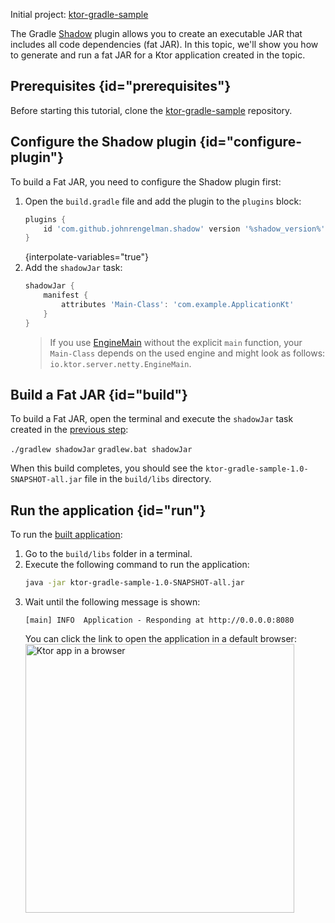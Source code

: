 [//]: # (title: Gradle Shadow plugin)

<microformat>
<p>
<control>Initial project</control>: <a href="https://github.com/ktorio/ktor-gradle-sample/tree/main">ktor-gradle-sample</a>
</p>
</microformat>

The Gradle [Shadow](https://plugins.gradle.org/plugin/com.github.johnrengelman.shadow) plugin allows you to create an executable JAR that includes all code dependencies (fat JAR). In this topic, we'll show you how to generate and run a fat JAR for a Ktor application created in the [](Gradle.xml) topic.

## Prerequisites {id="prerequisites"}
Before starting this tutorial, clone the [ktor-gradle-sample](https://github.com/ktorio/ktor-gradle-sample) repository.


## Configure the Shadow plugin {id="configure-plugin"}
To build a Fat JAR, you need to configure the Shadow plugin first:
1. Open the `build.gradle` file and add the plugin to the `plugins` block:
   ```groovy
   plugins {
       id 'com.github.johnrengelman.shadow' version '%shadow_version%'
   }
   ```
   {interpolate-variables="true"}
2. Add the `shadowJar` task:
   ```groovy
   shadowJar {
       manifest {
           attributes 'Main-Class': 'com.example.ApplicationKt'
       }
   }
   ```
   > If you use [EngineMain](create_server.xml#engine-main) without the explicit `main` function, your `Main-Class` depends on the used engine and might look as follows: `io.ktor.server.netty.EngineMain`.


## Build a Fat JAR {id="build"}
To build a Fat JAR, open the terminal and execute the `shadowJar` task created in the [previous step](#configure-plugin):

<tabs>
<tab title="Linux/MacOS">
<code style="block" lang="Bash">./gradlew shadowJar</code>
</tab>
<tab title="Windows">
<code style="block" lang="CMD">gradlew.bat shadowJar</code>
</tab>
</tabs>

When this build completes, you should see the `ktor-gradle-sample-1.0-SNAPSHOT-all.jar` file in the `build/libs` directory.


## Run the application {id="run"}
To run the [built application](#build):
1. Go to the `build/libs` folder in a terminal.
1. Execute the following command to run the application:
   ```Bash
   java -jar ktor-gradle-sample-1.0-SNAPSHOT-all.jar
   ```
1. Wait until the following message is shown:
   ```
   [main] INFO  Application - Responding at http://0.0.0.0:8080
   ```
   You can click the link to open the application in a default browser:
   <img src="ktor_idea_new_project_browser.png" alt="Ktor app in a browser" width="430"/>
